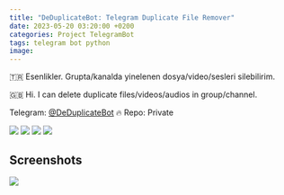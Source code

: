 ```yaml
---
title: "DeDuplicateBot: Telegram Duplicate File Remover"
date: 2023-05-20 03:20:00 +0200
categories: Project TelegramBot
tags: telegram bot python
image: 
---
```


🇹🇷 Esenlikler. Grupta/kanalda yinelenen dosya/video/sesleri silebilirim.

🇬🇧 Hi. I can delete duplicate files/videos/audios in group/channel.

Telegram: [@DeDuplicateBot](https://t.me/DeDuplicateBot) 🔥 Repo: Private

[![](https://img.shields.io/twitter/follow/huzunluartemis?&label=twitter&color=blue&style=flat&logo=twitter)](https://twitter.com/HuzunluArtemis)
[![](https://img.shields.io/badge/telegram-up-blue?style=for-the-badge&logo=telegram&logoColor=blue&style=flat)](https://t.me/HuzunluArtemis)
[![](https://img.shields.io/endpoint?style=flat&url=https%3A%2F%2Frunkit.io%2Fdamiankrawczyk%2Ftelegram-badge%2Fbranches%2Fmaster%3Furl%3Dhttps%3A%2F%2Ft.me/HuzunluArtemis)](https://t.me/HuzunluArtemis)
[![](https://img.shields.io/badge/artemis.pages-.dev-blue?style=flat&logo=devdotto&style=flat)](https://artemis.pages.dev/)

## Screenshots

![](https://i.ibb.co/XVMfdT5/35b3a817-ec84-4020-8855-8fc1b1f027cf.png)